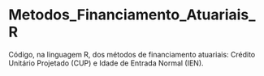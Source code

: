 # Metodos_Financiamento_Atuariais_R
Código, na linguagem R, dos métodos de financiamento atuariais: Crédito Unitário Projetado (CUP) e Idade de Entrada Normal (IEN).
